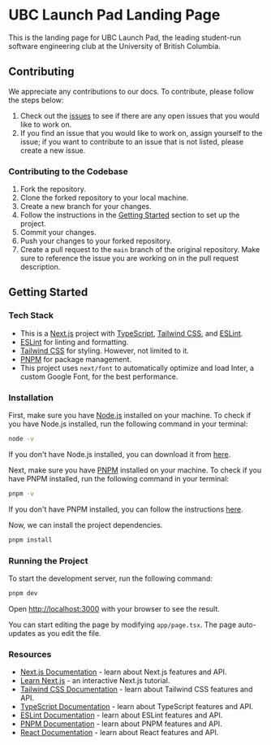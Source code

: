 # UBC Launch Pad Landing Page

This is the landing page for UBC Launch Pad, the leading student-run software engineering club at the University of British Columbia.

## Contributing

We appreciate any contributions to our docs. To contribute, please follow the steps below:
1. Check out the [issues](https://github.com/ubclaunchpad/LP-website/issues) to see if there are any open issues that you would like to work on.
2. If you find an issue that you would like to work on, assign yourself to the issue; if you want to contribute to an issue that is not listed, please create a new issue.

### Contributing to the Codebase

1. Fork the repository.
2. Clone the forked repository to your local machine.
3. Create a new branch for your changes.
4. Follow the instructions in the [Getting Started](#getting-started) section to set up the project.
5. Commit your changes.
6. Push your changes to your forked repository.
7. Create a pull request to the `main` branch of the original repository. Make sure to reference the issue you are working on in the pull request description.


## Getting Started

### Tech Stack

- This is a [Next.js](https://nextjs.org/) project with [TypeScript](https://www.typescriptlang.org/), [Tailwind CSS](https://tailwindcss.com/), and [ESLint](https://eslint.org/).
- [ESLint](https://eslint.org/) for linting and formatting.
- [Tailwind CSS](https://tailwindcss.com/) for styling. However, not limited to it.
- [PNPM](https://pnpm.io/) for package management.
- This project uses `next/font` to automatically optimize and load Inter, a custom Google Font, for the best performance.

### Installation

First, make sure you have [Node.js](https://nodejs.org/) installed on your machine.
To check if you have Node.js installed, run the following command in your terminal:
```bash
node -v
```
If you don't have Node.js installed, you can download it from [here](https://nodejs.org/).

Next, make sure you have [PNPM](https://pnpm.io/) installed on your machine.
To check if you have PNPM installed, run the following command in your terminal:
```bash
pnpm -v
```
If you don't have PNPM installed, you can follow the instructions [here](https://pnpm.io/installation).

Now, we can install the project dependencies.
```bash
pnpm install
```

### Running the Project

To start the development server, run the following command:
```bash
pnpm dev
```

Open [http://localhost:3000](http://localhost:3000) with your browser to see the result.

You can start editing the page by modifying `app/page.tsx`. The page auto-updates as you edit the file.


### Resources

- [Next.js Documentation](https://nextjs.org/docs) - learn about Next.js features and API.
- [Learn Next.js](https://nextjs.org/learn) - an interactive Next.js tutorial.
- [Tailwind CSS Documentation](https://tailwindcss.com/docs) - learn about Tailwind CSS features and API.
- [TypeScript Documentation](https://www.typescriptlang.org/docs/) - learn about TypeScript features and API.
- [ESLint Documentation](https://eslint.org/docs/user-guide/getting-started) - learn about ESLint features and API.
- [PNPM Documentation](https://pnpm.io/docs/en/pnpm-cli) - learn about PNPM features and API.
- [React Documentation](https://reactjs.org/docs/getting-started.html) - learn about React features and API.